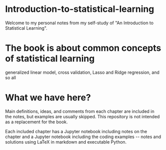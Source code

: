 # Introduction-to-statistical-learning
Welcome to my personal notes from my self-study of  "An Introduction to Statistical Learning". 
# The book is about common concepts of statistical learning 
generalized linear model, cross validation, Lasso and Ridge regression, and so all
# What we have here?
Main definitions, ideas, and comments from each chapter are included in the notes, but examples are usually skipped. This repository is not intended as a replacement for the book.

Each included chapter has a Jupyter notebook including notes on the chapter and a Jupyter notebook including the coding examples -- notes and solutions using LaTeX in markdown and executable Python.
